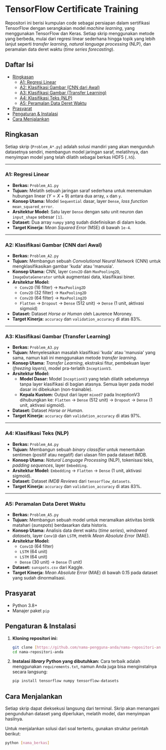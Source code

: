 # TensorFlow Certificate Training

Repositori ini berisi kumpulan code sebagai persiapan dalam sertifikasi TensorFlow dengan serangkaian model *machine learning*, yang menggunakan TensorFlow dan Keras.
Setiap skrip menggunakan metode yang berbeda, mulai dari regresi linear sederhana hingga topik yang lebih lanjut seperti *transfer learning*, 
*natural language processing* (NLP), dan peramalan data deret waktu (*time series forecasting*).

## Daftar Isi
* [Ringkasan](#ringkasan)
  * [A1: Regresi Linear](#a1-regresi-linear)
  * [A2: Klasifikasi Gambar (CNN dari Awal)](#a2-klasifikasi-gambar-cnn-dari-awal)
  * [A3: Klasifikasi Gambar (Transfer Learning)](#a3-klasifikasi-gambar-transfer-learning)
  * [A4: Klasifikasi Teks (NLP)](#a4-klasifikasi-teks-nlp)
  * [A5: Peramalan Data Deret Waktu](#a5-peramalan-data-deret-waktu)
* [Prasyarat](#prasyarat)
* [Pengaturan & Instalasi](#pengaturan--instalasi)
* [Cara Menjalankan](#cara-menjalankan)

## Ringkasan

Setiap skrip (`Problem_A*.py`) adalah solusi mandiri yang akan mengunduh datasetnya sendiri, membangun model jaringan saraf, melatihnya, dan menyimpan model yang telah dilatih sebagai berkas HDF5 (`.h5`).

---

### A1: Regresi Linear
- **Berkas:** `Problem_A1.py`
- **Tujuan:** Melatih sebuah jaringan saraf sederhana untuk menemukan hubungan linear ($Y = X + 9$) antara dua array, `x` dan `y`.
- **Konsep Utama:** Model `Sequential` dasar, layer `Dense`, *loss function* `mean_squared_error`.
- **Arsitektur Model:** Satu layer `Dense` dengan satu unit neuron dan `input_shape` sebesar `[1]`.
- **Dataset:** Dua array `numpy` yang sudah didefinisikan di dalam kode.
- **Target Kinerja:** *Mean Squared Error* (MSE) di bawah `1e-4`.

---

### A2: Klasifikasi Gambar (CNN dari Awal)
- **Berkas:** `Problem_A2.py`
- **Tujuan:** Membangun sebuah *Convolutional Neural Network* (CNN) untuk mengklasifikasikan gambar 'kuda' atau 'manusia'.
- **Konsep Utama:** CNN, layer `Conv2D` dan `MaxPooling2D`, `ImageDataGenerator` untuk augmentasi data, klasifikasi biner.
- **Arsitektur Model:**
  - `Conv2D` (16 filter) -> `MaxPooling2D`
  - `Conv2D` (32 filter) -> `MaxPooling2D`
  - `Conv2D` (64 filter) -> `MaxPooling2D`
  - `Flatten` -> `Dropout` -> `Dense` (512 unit) -> `Dense` (1 unit, aktivasi sigmoid)
- **Dataset:** Dataset *Horse or Human* oleh Laurence Moroney.
- **Target Kinerja:** `accuracy` dan `validation_accuracy` di atas 83%.

---

### A3: Klasifikasi Gambar (Transfer Learning)
- **Berkas:** `Problem_A3.py`
- **Tujuan:** Menyelesaikan masalah klasifikasi 'kuda' atau 'manusia' yang sama, namun kali ini menggunakan metode *transfer learning*.
- **Konsep Utama:** *Transfer Learning*, ekstraksi fitur, pembekuan layer (*freezing layers*), model pra-terlatih `InceptionV3`.
- **Arsitektur Model:**
  - **Model Dasar:** Model `InceptionV3` yang telah dilatih sebelumnya tanpa layer klasifikasi di bagian atasnya. Semua layer pada model dasar ini dibekukan (non-trainable).
  - **Kepala Kustom:** Output dari layer `mixed7` pada InceptionV3 dihubungkan ke:
     `Flatten` -> `Dense` (512 unit) -> `Dropout` -> `Dense` (1 unit, aktivasi sigmoid).
- **Dataset:** Dataset *Horse or Human*.
- **Target Kinerja:** `accuracy` dan `validation_accuracy` di atas 97%.

---

### A4: Klasifikasi Teks (NLP)
- **Berkas:** `Problem_A4.py`
- **Tujuan:** Membangun sebuah *binary classifier* untuk menentukan sentimen (positif atau negatif) dari ulasan film pada dataset IMDB.
- **Konsep Utama:** *Natural Language Processing* (NLP), tokenisasi teks, *padding sequences*, layer `Embedding`.
- **Arsitektur Model:** `Embedding` -> `Flatten` -> `Dense` (1 unit, aktivasi sigmoid).
- **Dataset:** Dataset *IMDB Reviews* dari `tensorflow_datasets`.
- **Target Kinerja:** `accuracy` dan `validation_accuracy` di atas 83%.

---

### A5: Peramalan Data Deret Waktu
- **Berkas:** `Problem_A5.py`
- **Tujuan:** Membangun sebuah model untuk meramalkan aktivitas bintik matahari (*sunspots*) berdasarkan data historis.
- **Konsep Utama:** Analisis data deret waktu (*time series*), *windowed datasets*, layer `Conv1D` dan `LSTM`, metrik *Mean Absolute Error* (MAE).
- **Arsitektur Model:**
  - `Conv1D` (64 filter)
  - `LSTM` (64 unit)
  - `LSTM` (64 unit)
  - `Dense` (30 unit) -> `Dense` (1 unit)
- **Dataset:** `sunspots.csv` dari Kaggle.
- **Target Kinerja:** *Mean Absolute Error* (MAE) di bawah 0.15 pada dataset yang sudah dinormalisasi.

## Prasyarat
- Python 3.8+
- Manajer paket `pip`

## Pengaturan & Instalasi

1.  **Kloning repositori ini:**
    ```sh
    git clone [https://github.com/nama-pengguna-anda/nama-repositori-anda.git](https://github.com/nama-pengguna-anda/nama-repositori-anda.git)
    cd nama-repositori-anda
    ```

2.  **Instalasi *library* Python yang dibutuhkan:**
    Cara terbaik adalah menggunakan `requirements.txt`, namun Anda juga bisa menginstalnya secara langsung:
    ```sh
    pip install tensorflow numpy tensorflow-datasets
    ```

## Cara Menjalankan

Setiap skrip dapat dieksekusi langsung dari terminal. Skrip akan menangani pengunduhan dataset yang diperlukan, melatih model, dan menyimpan hasilnya.

Untuk menjalankan solusi dari soal tertentu, gunakan struktur perintah berikut:

```sh
python [nama_berkas]
